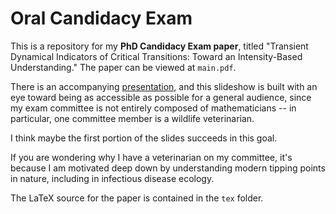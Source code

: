 # Oral Candidacy Exam

This is a repository for my **PhD Candidacy Exam paper**, titled "Transient Dynamical Indicators of Critical Transitions: Toward an Intensity-Based Understanding." The paper can be viewed at `main.pdf`. 

There is an accompanying [presentation](https://drive.google.com/file/d/1qmrwkfHIxTyP_O1UuHejmaE_B-9Rr1Eq/view?usp=sharing), and this slideshow is built with an eye toward being as accessible as possible for a general audience, since my exam committee is not entirely composed of mathematicians -- in particular, one committee member is a wildlife veterinarian. 

I think maybe the first portion of the slides succeeds in this goal.

If you are wondering why I have a veterinarian on my committee, it's because I am motivated deep down by understanding modern tipping points in nature, including in infectious disease ecology.

The LaTeX source for the paper is contained in the `tex` folder.
